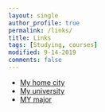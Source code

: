 ```yaml
---
layout: single
author_profile: true
permalink: /links/
title: Links
tags: [Studying, courses]
modified: 9-14-2019
comments: false
---
```




* [My home city](https://www.karnaval.ir/blog/introducing-shahroud)
* [My university](https://www.iust.ac.ir)
* [MY major](https://ce.iust.ac.ir/)


